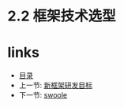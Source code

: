 # 2.2 框架技术选型

# links
  * [目录](<preface.md>)
  * 上一节: [新框架研发目标](<02.1.md>)
  * 下一节: [swoole](<02.3.md>)